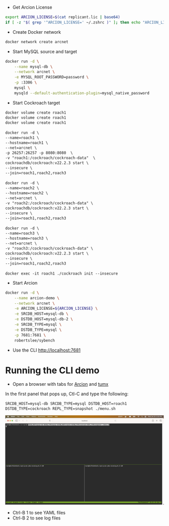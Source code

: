 - Get Arcion License

```bash
export ARCION_LICENSE=$(cat replicant.lic | base64)
if [ -z "$( grep '^ARCION_LICENSE=' ~/.zshrc )" ]; then echo "ARCION_LICENSE=${ARCION_LICENSE} >> ~/.zshrc; fi
```

- Create Docker network
```bash
docker network create arcnet
```

- Start MySQL source and target
```bash
docker run -d \
    --name mysql-db \
    --network arcnet \
    -e MYSQL_ROOT_PASSWORD=password \
    -p :3306 \
    mysql \
    mysqld --default-authentication-plugin=mysql_native_password
```
- Start Cockroach target
```
docker volume create roach1
docker volume create roach1
docker volume create roach1

docker run -d \
--name=roach1 \
--hostname=roach1 \
--net=arcnet \
-p 26257:26257 -p 8080:8080  \
-v "roach1:/cockroach/cockroach-data"  \
cockroachdb/cockroach:v22.2.3 start \
--insecure \
--join=roach1,roach2,roach3

docker run -d \
--name=roach2 \
--hostname=roach2 \
--net=arcnet \
-v "roach2:/cockroach/cockroach-data" \
cockroachdb/cockroach:v22.2.3 start \
--insecure \
--join=roach1,roach2,roach3

docker run -d \
--name=roach3 \
--hostname=roach3 \
--net=arcnet \
-v "roach3:/cockroach/cockroach-data" \
cockroachdb/cockroach:v22.2.3 start \
--insecure \
--join=roach1,roach2,roach3

docker exec -it roach1 ./cockroach init --insecure
```    

- Start Arcion
```bash
docker run -d \
    --name arcion-demo \
    --network arcnet \
    -e ARCION_LICENSE=${ARCION_LICENSE} \
    -e SRCDB_HOST=mysql-db \
    -e DSTDB_HOST=mysql-db-2 \
    -e SRCDB_TYPE=mysql \
    -e DSTDB_TYPE=mysql \
    -p 7681:7681 \
    robertslee/sybench
```    

- Use the CLI [http://localhost:7681](http://localhost.7681)

# Running the CLI demo

- Open a browser with tabs for [Arcion](http://localhost:7681) and [tumx](http://localhost:7681)

In the first panel that pops up, Ctl-C and type the following:

```
SRCDB_HOST=mysql-db SRCDB_TYPE=mysql DSTDB_HOST=roach1 DSTDB_TYPE=cockroach REPL_TYPE=snapshot ./menu.sh
```
![cockroach menu](./resources/images/cockroach/cockroach-menu.png)

- Ctrl-B 1 to see YAML files
- Ctrl-B 2 to see log files 